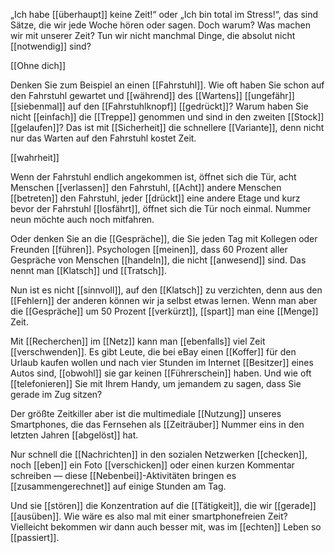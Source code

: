 „Ich habe [[überhaupt]] keine Zeit!“ oder „Ich bin total im Stress!“, das sind Sätze, die wir jede Woche hören oder sagen. Doch warum? Was machen wir mit unserer Zeit? Tun wir nicht manchmal Dinge, die absolut nicht [[notwendig]] sind?

[[Ohne dich]]

Denken Sie zum Beispiel an einen [[Fahrstuhl]]. Wie oft haben Sie schon auf den Fahrstuhl gewartet und [[während]] des [[Wartens]] [[ungefähr]] [[siebenmal]] auf den [[Fahrstuhlknopf]] [[gedrückt]]? 
Warum haben Sie nicht [[einfach]] die [[Treppe]] genommen und sind in den zweiten [[Stock]] [[gelaufen]]? 
Das ist mit [[Sicherheit]] die schnellere [[Variante]], denn nicht nur das Warten auf den Fahrstuhl kostet Zeit. 

 [[wahrheit]] 

Wenn der Fahrstuhl endlich angekommen ist, öffnet sich die Tür, acht Menschen [[verlassen]] den Fahrstuhl, [[Acht]] andere Menschen [[betreten]] den Fahrstuhl, jeder [[drückt]] eine andere Etage und kurz bevor der Fahrstuhl [[losfährt]], öffnet sich die Tür noch einmal. 
Nummer neun möchte auch noch mitfahren.

Oder denken Sie an die [[Gespräche]], die Sie jeden Tag mit Kollegen oder Freunden [[führen]]. 
Psychologen [[meinen]], dass 60 Prozent aller Gespräche von Menschen [[handeln]], die nicht [[anwesend]] sind. Das nennt man [[Klatsch]] und [[Tratsch]].

Nun ist es nicht [[sinnvoll]], auf den [[Klatsch]] zu verzichten, denn aus den [[Fehlern]] der anderen können wir ja selbst etwas lernen. Wenn man aber die [[Gespräche]] um 50 Prozent [[verkürzt]], [[spart]] man eine [[Menge]] Zeit.

Mit [[Recherchen]] im [[Netz]] kann man [[ebenfalls]] viel Zeit [[verschwenden]]. 
Es gibt Leute, die bei eBay einen [[Koffer]] für den Urlaub kaufen wollen und nach vier Stunden im Internet [[Besitzer]] eines Autos sind, [[obwohl]] sie gar keinen [[Führerschein]] haben.
Und wie oft [[telefonieren]] Sie mit Ihrem Handy, um jemandem zu sagen, dass Sie gerade im Zug sitzen?

Der größte Zeitkiller aber ist die multimediale [[Nutzung]] unseres Smartphones, die das Fernsehen als [[Zeiträuber]] Nummer eins in den letzten Jahren [[abgelöst]] hat. 

Nur schnell die [[Nachrichten]] in den sozialen Netzwerken [[checken]], noch [[eben]] ein Foto [[verschicken]] oder einen kurzen Kommentar schreiben — diese [[Nebenbei]]-Aktivitäten bringen es [[zusammengerechnet]] auf einige Stunden am Tag. 

Und sie [[stören]] die Konzentration auf die [[Tätigkeit]], die wir [[gerade]] [[ausüben]]. Wie wäre es also mal mit einer smartphonefreien Zeit? Vielleicht bekommen wir dann auch besser mit, was im [[echten]] Leben so [[passiert]].

  
